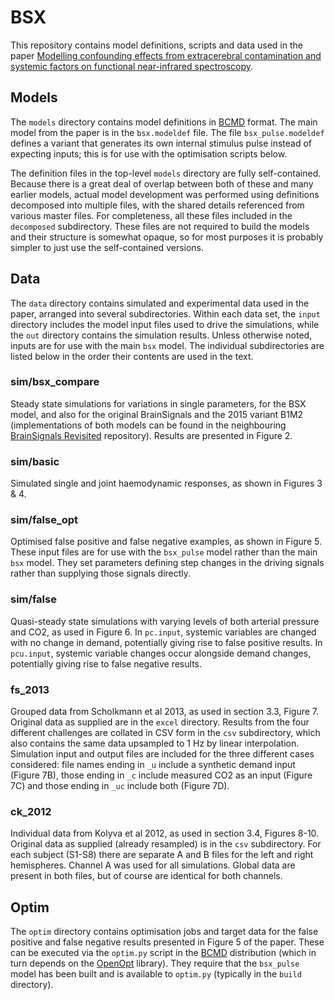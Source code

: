# BSX
This repository contains model definitions, scripts and data used in the paper
[Modelling confounding effects from extracerebral contamination and systemic factors on functional near-infrared spectroscopy][bsx1].

## Models
The `models` directory contains model definitions in [BCMD][bcmd] format.
The main model from the paper is in the `bsx.modeldef` file.
The file `bsx_pulse.modeldef` defines a variant that generates its own internal stimulus pulse
instead of expecting inputs; this is for use with the optimisation scripts below.

The definition files in the top-level `models` directory are fully self-contained.
Because there is a great deal of overlap between both of these and many earlier models,
actual model development was performed using definitions decomposed into multiple files,
with the shared details referenced from various master files. For completeness, all these
files included in the `decomposed` subdirectory. These files are not required to build
the models and their structure is somewhat opaque, so for most purposes it is probably
simpler to just use the self-contained versions.

## Data
The `data` directory contains simulated and experimental data used in the paper, arranged
into several subdirectories. Within each data set, the `input` directory includes the model
input files used to drive the simulations, while the `out` directory contains the simulation
results. Unless otherwise noted, inputs are for use with the main `bsx` model. The individual
subdirectories are listed below in the order their contents are used in the text.

### sim/bsx_compare
Steady state simulations for variations in single parameters, for the BSX model, and also for the
original BrainSignals and the 2015 variant B1M2 (implementations of both models can be found
in the neighbouring [BrainSignals Revisited][bsrv] repository). Results are presented in
Figure 2.

### sim/basic
Simulated single and joint haemodynamic responses, as shown in Figures 3 & 4.

### sim/false_opt
Optimised false positive and false negative examples, as shown in Figure 5. These input files
are for use with the `bsx_pulse` model rather than the main `bsx` model. They set parameters
defining step changes in the driving signals rather than supplying those
signals directly.

### sim/false
Quasi-steady state simulations with varying levels of both arterial pressure and CO2, as
used in Figure 6. In `pc.input`, systemic variables are changed with no change in demand,
potentially giving rise to false positive results. In `pcu.input`, systemic variable changes
occur alongside demand changes, potentially giving rise to false negative results.

### fs_2013
Grouped data from Scholkmann et al 2013, as used in section 3.3, Figure 7. Original data as supplied
are in the `excel` directory. Results from the four different challenges are collated in CSV form in
the `csv` subdirectory, which also contains the same data upsampled to 1 Hz by linear interpolation.
Simulation input and output files are included for the three different cases considered: file names
ending in `_u` include a synthetic demand input (Figure 7B), those ending in `_c` include measured CO2
as an input (Figure 7C) and those ending in `_uc` include both (Figure 7D).

### ck_2012
Individual data from Kolyva et al 2012, as used in section 3.4, Figures 8-10. Original data as supplied
(already resampled) is in the `csv` subdirectory. For each subject (S1-S8) there are separate A and B
files for the left and right hemispheres. Channel A was used for all simulations. Global data are
present in both files, but of course are identical for both channels.


## Optim
The `optim` directory contains optimisation jobs and target data for the false positive and false negative
results presented in Figure 5 of the paper. These can be executed via the `optim.py` script in the [BCMD][bcmd]
distribution (which in turn depends on the [OpenOpt](openopt) library). They require that the `bsx_pulse` model
has been built and is available to `optim.py` (typically in the `build` directory).

[bcmd]: https://github.com/bcmd/BCMD
[bsx1]: https://github.com/bcmd/bsx
[bsrv]: https://github.com/bcmd/bsrv
[r]: http://www.r-project.org
[openopt]: http://openopt.org
